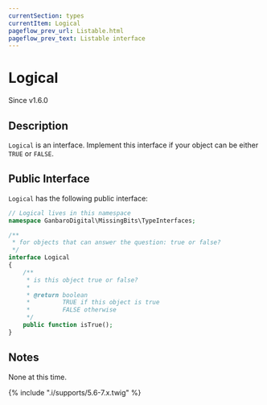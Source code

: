 ```yaml
---
currentSection: types
currentItem: Logical
pageflow_prev_url: Listable.html
pageflow_prev_text: Listable interface
---
```


# Logical

<div class="callout info">
Since v1.6.0
</div>

## Description

`Logical` is an interface. Implement this interface if your object can be either `TRUE` or `FALSE`.

## Public Interface

`Logical` has the following public interface:

```php
// Logical lives in this namespace
namespace GanbaroDigital\MissingBits\TypeInterfaces;

/**
 * for objects that can answer the question: true or false?
 */
interface Logical
{
    /**
     * is this object true or false?
     *
     * @return boolean
     *         TRUE if this object is true
     *         FALSE otherwise
     */
    public function isTrue();
}
```

## Notes

None at this time.

{% include ".i/supports/5.6-7.x.twig" %}
